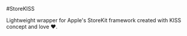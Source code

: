 #StoreKISS

Lightweight wrapper for Apple's StoreKit framework created with KISS concept and love ❤.
